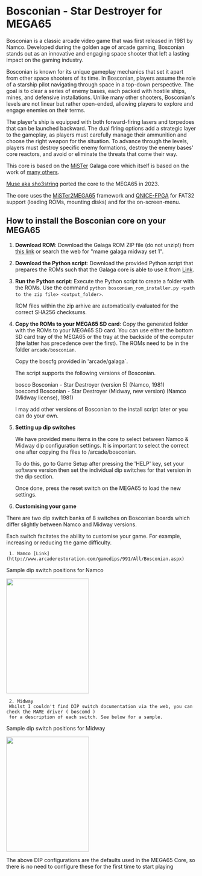 Bosconian - Star Destroyer for MEGA65
=====================================

Bosconian is a classic arcade video game that was first released in 1981 by Namco. Developed during the golden age of arcade gaming, Bosconian stands out as an innovative and engaging space shooter that left a lasting impact on the gaming industry.

Bosconian is known for its unique gameplay mechanics that set it apart from other space shooters of its time. In Bosconian, players assume the role of a starship pilot navigating through space in a top-down perspective. The goal is to clear a series of enemy bases, each packed with hostile ships, mines, and defensive installations. Unlike many other shooters, Bosconian's levels are not linear but rather open-ended, allowing players to explore and engage enemies on their terms.

The player's ship is equipped with both forward-firing lasers and torpedoes that can be launched backward. The dual firing options add a strategic layer to the gameplay, as players must carefully manage their ammunition and choose the right weapon for the situation. To advance through the levels, players must destroy specific enemy formations, destroy the enemy bases' core reactors, and avoid or eliminate the threats that come their way.

This core is based on the
[MiSTer](https://github.com/https://github.com/MiSTer-devel/Arcade-Bosconian_MiSTer)
Galaga core which
itself is based on the work of [many others](AUTHORS).

[Muse aka sho3string](https://github.com/sho3string)
ported the core to the MEGA65 in 2023.

The core uses the [MiSTer2MEGA65](https://github.com/sy2002/MiSTer2MEGA65)
framework and [QNICE-FPGA](https://github.com/sy2002/QNICE-FPGA) for
FAT32 support (loading ROMs, mounting disks) and for the
on-screen-menu.

How to install the Bosconian core on your MEGA65
---------------------------------------------

1. **Download ROM**: Download the Galaga ROM ZIP file (do not unzip!) from
  [this link](https://wowroms.com/en/roms/mame-0.37b5/bosconian/118286.html)
  or search the web for "mame galaga midway set 1".

2. **Download the Python script**: Download the provided Python script that
   prepares the ROMs such that the Galaga core is able to use it from
   [Link](https://github.com/sho3string/BosconianMEGA65/blob/master/bosconian_rom_installer.py).

3. **Run the Python script**: Execute the Python script to create a folder
   with the ROMs. 
   Use the command `python bosconian_rom_installer.py <path to the zip file> <output_folder>`.

   ROM files within the zip arhive are automatically evaluated for the correct SHA256 checksums.

5. **Copy the ROMs to your MEGA65 SD card**: Copy the generated folder with
   the ROMs to your MEGA65 SD card. You can use either the bottom SD card tray
   of the MEGA65 or the tray at the backside of the computer (the latter has
   precedence over the first).
   The ROMs need to be in the folder `arcade/bosconian`.
   
   Copy the boscfg provided in 'arcade/galaga`.

   The script supports the following versions of Bosconian. 

   bosco             Bosconian - Star Destroyer (version 5)              (Namco, 1981)  
   boscomd           Bosconian - Star Destroyer (Midway, new version)    (Namco (Midway license), 1981)  

   I may add other versions of Bosconian to the install script later or you can do your own.
   

7. **Setting up dip switches**

   We have provided menu items in the core to select between Namco & Midway dip configuration settings.
   It is important to select the correct one after copying the files to /arcade/bosconian.

   To do this, go to Game Setup after pressing the 'HELP' key, set your software version then set the individual
   dip switches for that version in the dip section. 

   Once done, press the reset switch on the MEGA65 to load the new settings.

8. **Customising your game**

  There are two dip switch banks of 8 switches on Bosconian boards which differ slightly between Namco and Midway versions.

  Each switch facitates the ability to customise your game. For example, increasing or reducing the game difficulty.
     
     1. Namco [Link](http://www.arcaderestoration.com/gamedips/991/All/Bosconian.aspx)  
  
  Sample dip switch positions for Namco
  
  <img src="https://github.com/sho3string/BosconianMEGA65/assets/36328867/68739970-5544-4906-b97f-815071f5dd9c" width="219" height="304">  
  
     2. Midway  
     Whilst I couldn't find DIP switch documentation via the web, you can check the MAME driver ( boscomd )
     for a description of each switch. See below for a sample.
  
  Sample dip switch positions for Midway
  
  <img src="https://github.com/sho3string/BosconianMEGA65/assets/36328867/d4d07215-5fa9-43ca-b668-631a7a0163a4" width="219" height="304">  
  
  The above DIP configurations are the defaults used in the MEGA65 Core, so there is no need to configure these for the first time to start playing
   
   
    

